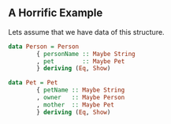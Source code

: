 
## A Horrific Example

Lets assume that we have data of this structure.

```haskell
data Person = Person
        { personName :: Maybe String
        , pet        :: Maybe Pet
        } deriving (Eq, Show)

data Pet = Pet
        { petName :: Maybe String
        , owner   :: Maybe Person
        , mother  :: Maybe Pet
        } deriving (Eq, Show)
```

